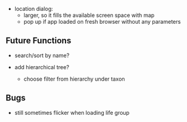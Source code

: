 + location dialog:
  + larger, so it fills the available screen space with map
  + pop up if app loaded on fresh browser without any parameters

## Future Functions
+ search/sort by name?

+ add hierarchical tree?
  + choose filter from hierarchy under taxon

## Bugs
+ still sometimes flicker when loading life group

